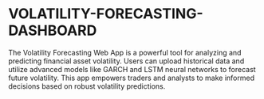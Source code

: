 # VOLATILITY-FORECASTING-DASHBOARD
The Volatility Forecasting Web App is a powerful tool for analyzing and predicting financial asset volatility. Users can upload historical data and utilize advanced models like GARCH and LSTM neural networks to forecast future volatility. This app empowers traders and analysts to make informed decisions based on robust volatility predictions.
